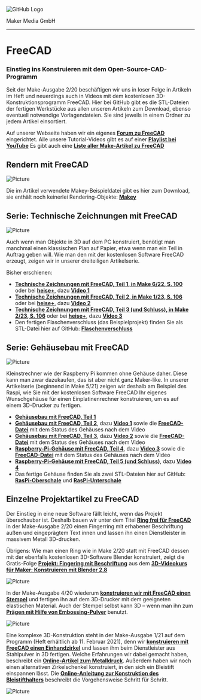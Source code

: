 ![GitHub Logo](http://www.heise.de/make/icons/make_logo.png)

Maker Media GmbH

***

# FreeCAD

### Einstieg ins Konstruieren mit dem Open-Source-CAD-Programm

Seit der Make-Ausgabe 2/20 beschäftigen wir uns in loser Folge in Artikeln im Heft und neuerdings auch in Videos mit dem kostenlosen 3D-Konstruktionsprogramm FreeCAD. Hier bei GitHub gibt es die STL-Dateien der fertigen Werkstücke aus allen unseren Artikeln zum Download, ebenso eventuell notwendige Vorlagendateien. Sie sind jeweils in einem Ordner zu jedem Artikel einsortiert. 

Auf unserer Webseite haben wir ein eigenes **[Forum zu FreeCAD](https://www.heise.de/forum/Make/Themen-Hilfe/Software-und-Firmware/FreeCAD/forum-453453/)** eingerichtet. Alle unsere Tutorial-Videos gibt es auf einer **[Playlist bei YouTube](https://www.youtube.com/watch?v=mTOtj-k5WJk&list=PLYRmZVixLwIYZBN-rt_pRGcsrzphuYtCA)** Es gibt auch eine **[Liste aller Make-Artikel zu FreeCAD](https://heise.de/-9354875)**

## Rendern mit FreeCAD

![Picture](https://github.com/MakeMagazinDE/FreeCAD/blob/master/doc/Render.jpg)

Die im Artikel verwendete Makey-Beispieldatei gibt es hier zum Download, sie enthält noch keinerlei Rendering-Objekte: **[Makey](./Make_3_24_Rendering/Makey.FCStd)**

## Serie: Technische Zeichnungen mit FreeCAD

![Picture](https://github.com/MakeMagazinDE/FreeCAD/blob/master/doc/TechDraw.jpg)

Auch wenn man Objekte in 3D auf dem PC konstruiert, benötigt man manchmal einen klassischen Plan auf Papier, etwa wenn man ein Teil in Auftrag geben will. Wie man den mit der kostenlosen Software FreeCAD erzeugt, zeigen wir in unserer dreiteiligen Artikelserie.  

Bisher erschienen:
* **[Technische Zeichnungen mit FreeCAD, Teil 1, in Make 6/22, S. 100](https://www.heise.de/select/make/2022/6/2222214045947790831)** oder bei **[heise+](https://heise.de/-7456452)**, dazu **[Video 1](https://youtu.be/a-FYQq7coRA)**
* **[Technische Zeichnungen mit FreeCAD, Teil 2, in Make 1/23, S. 106](https://www.heise.de/select/make/2023/1/2235011533221041518)** oder bei **[heise+](https://heise.de/-7471516)**, dazu **[Video 2](https://youtu.be/ecQbUvc9GI4)**
* **[Technische Zeichnungen mit FreeCAD, Teil 3 (und Schluss), in Make 2/23, S. 106](https://www.heise.de/select/make/2023/2/2235011533912952209)** oder bei **[heise+](https://heise.de/-7556347)**, dazu **[Video 3](https://www.youtube.com/watch?v=2ZMoOj1Ws68)**
* Den fertigen Flaschenverschluss (das Beispielprojekt) finden Sie als STL-Datei hier auf GitHub: **[Flaschenverschluss](./Make_6_22_Flaschenverschluss/Flaschenverschluss2.stl)**

## Serie: Gehäusebau mit FreeCAD

![Picture](https://github.com/MakeMagazinDE/FreeCAD/blob/master/doc/Gehaeuse.png)

Kleinstrechner wie der Raspberry Pi kommen ohne Gehäuse daher. Diese kann man zwar dazukaufen, das ist aber nicht ganz Maker-like. In unserer Artikelserie (beginnend in Make 5/21) zeigen wir deshalb am Beispiel des Raspi, wie Sie mit der kostenlosen Software FreeCAD Ihr eigenes Wunschgehäuse für einen Einplatinenrechner konstruieren, um es auf einem 3D-Drucker zu fertigen. 
 
* **[Gehäusebau mit FreeCAD, Teil 1](https://www.heise.de/select/make/2021/5/2034509123965342495)**
* **[Gehäusebau mit FreeCAD, Teil 2](https://www.heise.de/select/make/2021/6/2034509150125674729)**, dazu **[Video 1](https://youtu.be/mTOtj-k5WJk)** sowie die **[FreeCAD-Datei](./Make_5_21_Raspi-Gehaeuse/RaspiCase_nachVideo1.FCStd)** mit dem Status des Gehäuses nach dem Video 
* **[Gehäusebau mit FreeCAD, Teil 3](https://www.heise.de/select/make/2022/1/2135511223731904172)**, dazu **[Video 2](https://youtu.be/klrXuglH5ps)** sowie die **[FreeCAD-Datei](./Make_5_21_Raspi-Gehaeuse/RaspiCase_nachVideo2.FCStd)** mit dem Status des Gehäuses nach dem Video
* **[Raspberry-Pi-Gehäuse mit FreeCAD, Teil 4](https://www.heise.de/select/make/2022/2/2204009260233886823)**, dazu **[Video 3](https://youtu.be/QHH2Lry66A0)** sowie die **[FreeCAD-Datei](./Make_5_21_Raspi-Gehaeuse/RaspiCase_nachVideo3.FCStd)** mit dem Status des Gehäuses nach dem Video
* **[Raspberry-Pi-Gehäuse mit FreeCAD, Teil 5 (und Schluss)](https://www.heise.de/select/make/2022/3/2206315233804189178)**, dazu **[Video 4](https://youtu.be/ClRdhIMQjxk)** 
* Das fertige Gehäuse finden Sie als zwei STL-Dateien hier auf GitHub: **[RasPi-Oberschale](./Make_5_21_Raspi-Gehaeuse/RasPi-Oberschale.stl)** und **[RasPi-Unterschale](./Make_5_21_Raspi-Gehaeuse/RasPi-Unterschale.stl)**

## Einzelne Projektartikel zu FreeCAD

Der Einstieg in eine neue Software fällt leicht, wenn das Projekt überschaubar ist. Deshalb bauen wir unter dem Titel **[Ring frei für FreeCAD](https://www.heise.de/select/make/2020/2/1587484648302541)** in der Make-Ausgabe 2/20 einen Fingerring mit erhabener Beschriftung außen und eingeprägtem Text innen und lassen ihn einen Dienstleister in massivem Metall 3D-drucken.

Übrigens: Wie man einen Ring wie in Make 2/20 statt mit FreeCAD dessen mit der ebenfalls kostenlosen 3D-Software Blender konstruiert, zeigt die Gratis-Folge **[Projekt: Fingering mit Beschriftung](https://heise.de/-4699385)** aus dem **[3D-Videokurs für Maker: Konstruieren mit Blender 2.8](https://heise.de/-4577160)**

![Picture](https://github.com/MakeMagazinDE/FreeCAD/blob/master/doc/Ringe.jpg)

In der Make-Ausgabe 4/20 wiederum **[konstruieren wir mit FreeCAD einen Stempel](https://www.heise.de/select/make/2020/4/2014805251380948921)** und fertigen ihn auf dem 3D-Drucker mit dem geeigneten elastischen Material. Auch der Stempel selbst kann 3D – wenn man ihn zum **[Prägen mit Hilfe von Embossing-Pulver](https://heise.de/-4855497)** benutzt.

![Picture](https://github.com/MakeMagazinDE/FreeCAD/blob/master/doc/Stempel.jpg)

Eine komplexe 3D-Konstruktion steht in der Make-Ausgabe 1/21 auf dem Programm (Heft erhältlich ab 11. Februar 2021), denn wir **[konstruieren mit FreeCAD einen Einhandzirkel](https://www.heise.de/select/make/2021/1/2020410113429465287)** und lassen ihm beim Dienstleister aus Stahlpulver in 3D fertigen. Welche Erfahrungen wir dabei gemacht haben, beschreibt ein **[Online-Artikel zum Metalldruck](https://heise.de/-5043598)**. Außerdem haben wir noch einen alternativen Zirkelschenkel konstruiert, in den sich ein Bleistift einspannen lässt. Die **[Online-Anleitung zur Konstruktion des Bleistifthalters](https://heise.de/-5043572)** beschreibt die Vorgehensweise Schritt für Schritt.

![Picture](https://github.com/MakeMagazinDE/FreeCAD/blob/master/doc/Zirkel.jpg)





